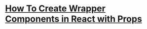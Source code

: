 # [How To Create Wrapper Components in React with Props](https://www.digitalocean.com/community/tutorials/how-to-create-wrapper-components-in-react-with-props)